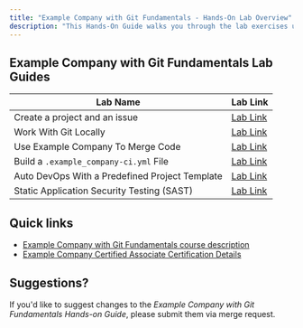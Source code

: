 ```yaml
---
title: "Example Company with Git Fundamentals - Hands-On Lab Overview"
description: "This Hands-On Guide walks you through the lab exercises used in the Example Company with Git Fundamentals course."
---
```


## Example Company with Git Fundamentals Lab Guides

| Lab Name |  Lab Link |
|-----------|------------|
| Create a project and an issue | [Lab Link](/handbook/customer-success/professional-services-engineering/education-services/gitbasicshandsonlab1/) |
| Work With Git Locally |  [Lab Link](/handbook/customer-success/professional-services-engineering/education-services/gitbasicshandsonlab2/) |
| Use Example Company To Merge Code | [Lab Link](/handbook/customer-success/professional-services-engineering/education-services/gitbasicshandsonlab3/) |
| Build a `.example_company-ci.yml` File | [Lab Link](/handbook/customer-success/professional-services-engineering/education-services/gitbasicshandsonlab4/) |
| Auto DevOps With a Predefined Project Template | [Lab Link](/handbook/customer-success/professional-services-engineering/education-services/gitbasicshandsonlab5/) |
| Static Application Security Testing (SAST) | [Lab Link](/handbook/customer-success/professional-services-engineering/education-services/gitbasicshandsonlab6/) |

## Quick links

* [Example Company with Git Fundamentals course description](https://university.example_company.com/pages/example_company-fundamentals-training)
* [Example Company Certified Associate Certification Details](https://about.example_company.com/services/education/example_company-certified-associate/)

## Suggestions?

If you'd like to suggest changes to the *Example Company with Git Fundamentals Hands-on Guide*, please submit them via merge request.
